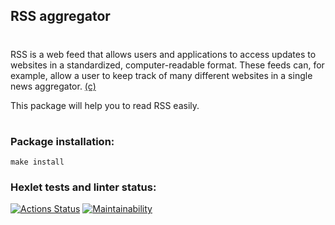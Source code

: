 ## **RSS aggregator**

#

RSS is a web feed that allows users and applications to access updates to websites in a standardized, computer-readable format. These feeds can, for example, allow a user to keep track of many different websites in a single news aggregator.
[(c)](https://en.wikipedia.org/wiki/RSS)

This package will help you to read RSS easily.

#

### Package installation:

```
make install
```

### Hexlet tests and linter status:

[![Actions Status](https://github.com/kaamosdao/frontend-project-lvl3/workflows/hexlet-check/badge.svg)](https://github.com/kaamosdao/frontend-project-lvl3/actions)
[![Maintainability](https://api.codeclimate.com/v1/badges/d970a861ccc4f583fb3a/maintainability)](https://codeclimate.com/github/kaamosdao/frontend-project-lvl3/maintainability)
